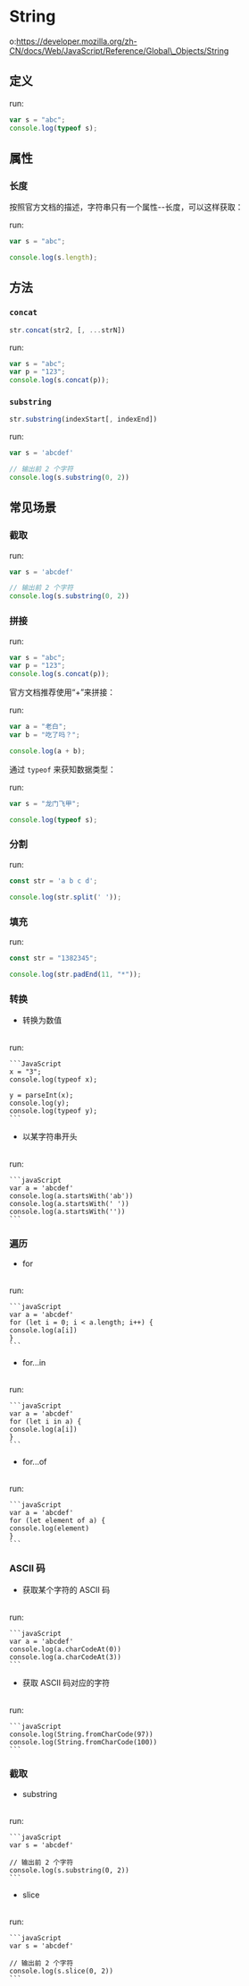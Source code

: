 # String

o:https://developer.mozilla.org/zh-CN/docs/Web/JavaScript/Reference/Global\_Objects/String

## 定义

run:

```JavaScript
var s = "abc";
console.log(typeof s);
```

## 属性

### 长度

按照官方文档的描述，字符串只有一个属性--长度，可以这样获取：

run:

```JavaScript
var s = "abc";

console.log(s.length);
```

## 方法

### `concat`

```javaScript
str.concat(str2, [, ...strN])
```

run:

```JavaScript
var s = "abc";
var p = "123";
console.log(s.concat(p));
```

### `substring`

```javaScript
str.substring(indexStart[, indexEnd])
```

run:

```javaScript
var s = 'abcdef'

// 输出前 2 个字符
console.log(s.substring(0, 2))
```

## 常见场景

### 截取

run:

```javaScript
var s = 'abcdef'

// 输出前 2 个字符
console.log(s.substring(0, 2))
```

### 拼接

run:

```JavaScript
var s = "abc";
var p = "123";
console.log(s.concat(p));
```

官方文档推荐使用“+”来拼接：

run:

```JavaScript
var a = "老白";
var b = "吃了吗？";

console.log(a + b);
```

通过 `typeof` 来获知数据类型：

run:

```JavaScript
var s = "龙门飞甲";

console.log(typeof s);
```

### 分割

run:

```javaScript
const str = 'a b c d';

console.log(str.split(' '));
```

### 填充

run:

```javascript
const str = "1382345";

console.log(str.padEnd(11, "*"));
```

### 转换

* 转换为数值
<br>
    run:

    ```JavaScript
    x = "3";
    console.log(typeof x);
    
    y = parseInt(x);
    console.log(y);
    console.log(typeof y);
    ```
* 以某字符串开头
<br>
    run:

    ```javaScript
    var a = 'abcdef'
    console.log(a.startsWith('ab'))
    console.log(a.startsWith(' '))
    console.log(a.startsWith(''))
    ```

### 遍历

* for
<br>
    run:

    ```javaScript
    var a = 'abcdef'
    for (let i = 0; i < a.length; i++) {
    console.log(a[i])
    }
    ```
* for...in
<br>
    run:

    ```javaScript
    var a = 'abcdef'
    for (let i in a) {
    console.log(a[i])
    }
    ```
* for...of
<br>
    run:

    ```javaScript
    var a = 'abcdef'
    for (let element of a) {
    console.log(element)
    }
    ```

### ASCII 码

* 获取某个字符的 ASCII 码
<br>
    run:

    ```javaScript
    var a = 'abcdef'
    console.log(a.charCodeAt(0))
    console.log(a.charCodeAt(3))
    ```
* 获取 ASCII 码对应的字符
<br>
    run:

    ```javaScript
    console.log(String.fromCharCode(97))
    console.log(String.fromCharCode(100))
    ```

### 截取

* substring
<br>
    run:

    ```javaScript
    var s = 'abcdef'
    
    // 输出前 2 个字符
    console.log(s.substring(0, 2))
    ```
* slice
<br>
    run:

    ```javaScript
    var s = 'abcdef'
    
    // 输出前 2 个字符
    console.log(s.slice(0, 2))
    ```